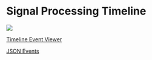 # Signal Processing Timeline

![](../img/timeline-of-signal-processing.png)

[Timeline Event Viewer](timeline-viewer.html)

[JSON Events](./events.json)